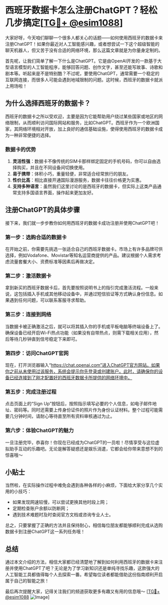 # 西班牙数据卡怎么注册ChatGPT？轻松几步搞定[[TG💪+ @esim1088](https://t.me/s/esim1088)]

大家好呀，今天咱们聊聊一个很多人都关心的话题——如何使用西班牙的数据卡来注册ChatGPT！如果你最近对人工智能感兴趣，或者想尝试一下这个超级智能的聊天机器人，但又苦于没有合适的网络环境，那么这篇文章就是为你量身定制的。

首先呢，让我们简单了解一下什么是ChatGPT。它是由OpenAI开发的一款基于大型语言模型的人工智能程序，能够回答问题、创作文字，甚至还能写故事、诗歌和剧本等。听起来是不是特别酷？不过呢，要使用ChatGPT，通常需要一个稳定的互联网连接，而很多人可能会遇到地域限制的问题。这时候，西班牙的数据卡就派上用场啦！

## 为什么选择西班牙的数据卡？

西班牙的数据卡之所以受欢迎，主要是因为它能帮助用户绕过某些国家或地区的网络限制，从而顺利访问国际网站和服务，比如ChatGPT。西班牙作为一个欧洲国家，其网络环境相对开放，加上良好的通信基础设施，使得使用西班牙的数据卡成为一种非常便捷的选择。

### 数据卡的优势

1. **灵活性强**：数据卡不像传统的SIM卡那样绑定固定的手机号码，你可以自由选择购买，并且在不同设备间切换使用。
2. **易于携带**：体积小巧，重量轻便，非常适合经常旅行的朋友。
3. **性价比高**：相比直接开通国际漫游服务，数据卡往往价格更为实惠。
4. **支持多种语言**：虽然我们这里讨论的是西班牙的数据卡，但实际上这类产品通常支持多国语言界面，操作起来更加友好。

## 注册ChatGPT的具体步骤

接下来，我们就一步步教你如何用西班牙的数据卡成功注册并使用ChatGPT吧！

### 第一步：选购合适的数据卡

在开始之前，你需要先挑选一张适合自己的西班牙数据卡。市场上有许多品牌可供选择，例如Vodafone、Movistar等知名运营商提供的产品。建议根据个人需求考虑流量套餐大小、资费标准等因素后再做决定。

### 第二步：激活数据卡

拿到新买的西班牙数据卡后，首先要按照说明书上的指引完成激活流程。一般来说，这包括插入手机或其他移动设备中，并通过短信验证等方式确认身份信息。如果遇到任何问题，可以联系客服寻求帮助。

### 第三步：连接到网络

当数据卡被正确激活之后，就可以将其插入你的手机或平板电脑等终端设备上了。确保设备已经开启Wi-Fi热点功能（如果没有自带热点，则需下载相关应用），然后等待几秒钟直到信号稳定下来即可。

### 第四步：访问ChatGPT官网

现在，打开浏览器输入“https://chat.openai.com”进入ChatGPT官方网站。如果你之前从未使用过该服务，系统会提示你先登录或创建账户。此时，请确保你的设备已经连接到了刚才配置好的西班牙数据卡所提供的网络环境中。

### 第五步：完成注册过程

点击页面上的“Sign Up”按钮后，按照指示填写必要的个人信息，如电子邮件地址、密码等。同时还需要上传身份证件的照片作为身份认证材料。整个过程可能需要几分钟时间，请耐心等待直至所有资料审核通过为止。

### 第六步：体验ChatGPT的魅力

一旦注册完毕，恭喜你！你现在已经成为ChatGPT的一员啦！尽情享受与这位虚拟助手互动的乐趣吧。无论是解答疑惑还是娱乐消遣，它都会给你带来意想不到的惊喜哦～

## 小贴士

当然啦，在实际操作过程中难免会遇到各种各样的小麻烦，下面给大家分享几个实用的小技巧：

- 如果发现网速较慢，可以尝试更换其他时段上网；
- 定期检查账户余额以防断网；
- 遇到技术难题时及时查阅官方文档或咨询专业人士。

总之，只要掌握了正确的方法并且保持耐心，相信每位朋友都能够顺利完成从选购数据卡到注册ChatGPT这一系列任务哦！

## 总结

通过本文介绍的方法，相信大家都已经清楚地了解到如何利用西班牙的数据卡来注册并使用ChatGPT了吧？无论是为了学习新知识还是单纯寻找乐趣，这款强大的人工智能工具都值得每个人去探索一番。希望每位读者都能借助这份指南顺利开启属于自己的智能之旅！

最后再次提醒大家，记得关注我们的频道获取更多有趣又有用的信息哦～ [[TG💪+ @esim1088](https://t.me/s/esim1088) ![Image](https://i.postimg.cc/4NQfJmqS/Snipaste-2025-05-13-00-14-12.png)]